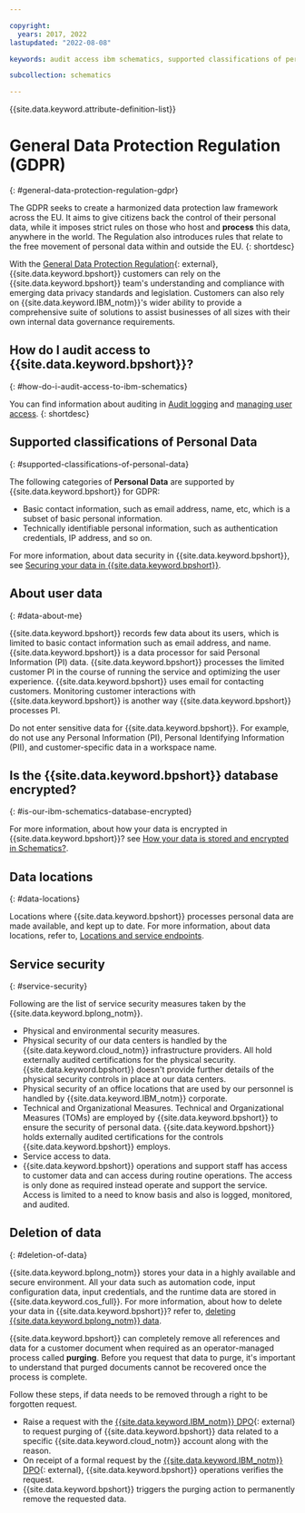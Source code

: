 ```yaml
---

copyright:
  years: 2017, 2022
lastupdated: "2022-08-08"

keywords: audit access ibm schematics, supported classifications of personal data, personal data, sensitive personal data, restrictions on processing, encrypt data, data locations, service security, delete data

subcollection: schematics

---
```


{{site.data.keyword.attribute-definition-list}}

# General Data Protection Regulation (GDPR)
{: #general-data-protection-regulation-gdpr}

The GDPR seeks to create a harmonized data protection law framework across the EU. It aims to give citizens back the control of their personal data, while it imposes strict rules on those who host and **process** this data, anywhere in the world. The Regulation also introduces rules that relate to the free movement of personal data within and outside the EU. 
{: shortdesc}

With the [General Data Protection Regulation](https://gdpr.eu/){: external}, {{site.data.keyword.bpshort}} customers can rely on
the {{site.data.keyword.bpshort}} team's understanding and compliance with emerging data privacy standards and legislation. Customers can also rely on {{site.data.keyword.IBM_notm}}'s wider ability to provide a comprehensive suite of solutions to assist businesses of all sizes with their own internal data governance requirements.

## How do I audit access to {{site.data.keyword.bpshort}}?
{: #how-do-i-audit-access-to-ibm-schematics}

You can find information about auditing in [Audit logging](/docs/schematics?topic=schematics-at_events) and [managing user access](/docs/schematics?topic=schematics-access#access-roles).
{: shortdesc}

## Supported classifications of Personal Data
{: #supported-classifications-of-personal-data}

The following categories of **Personal Data** are supported by {{site.data.keyword.bpshort}} for GDPR:

- Basic contact information, such as email address, name, etc, which is a subset of basic personal information.
- Technically identifiable personal information, such as authentication credentials, IP address, and so on.

For more information, about data security in {{site.data.keyword.bpshort}}, see [Securing your data in {{site.data.keyword.bpshort}}](/docs/schematics?topic=schematics-secure-data).

## About user data
{: #data-about-me}

{{site.data.keyword.bpshort}} records few data about its users, which is limited to basic contact information such as email address, and name. {{site.data.keyword.bpshort}} is a data processor for said Personal Information (PI) data. {{site.data.keyword.bpshort}} processes the limited customer PI in the course of running the service and optimizing the user experience. {{site.data.keyword.bpshort}} uses email for contacting customers. Monitoring customer interactions with {{site.data.keyword.bpshort}} is another way {{site.data.keyword.bpshort}} processes PI. 

Do not enter sensitive data for {{site.data.keyword.bpshort}}. For example, do not use any Personal Information (PI), Personal Identifying Information (PII), and customer-specific data in a workspace name.

## Is the {{site.data.keyword.bpshort}} database encrypted?
{: #is-our-ibm-schematics-database-encrypted}

For more information, about how your data is encrypted in {{site.data.keyword.bpshort}}? see [How your data is stored and encrypted in Schematics?](/docs/schematics?topic=schematics-secure-data#data-storage).

## Data locations
{: #data-locations}

Locations where {{site.data.keyword.bpshort}} processes personal data are made available, and kept up to date. For more information, about data locations, refer to, [Locations and service endpoints](/docs/schematics?topic=schematics-locations).

## Service security
{: #service-security}

Following are the list of service security measures taken by the {{site.data.keyword.bplong_notm}}.

- Physical and environmental security measures.
- Physical security of our data centers is handled by the {{site.data.keyword.cloud_notm}} infrastructure providers. All hold externally audited certifications for the physical security. {{site.data.keyword.bpshort}} doesn't provide further details of the physical security controls in place at our data centers.
- Physical security of an office locations that are used by our personnel is handled by {{site.data.keyword.IBM_notm}} corporate.
- Technical and Organizational Measures. Technical and Organizational Measures (TOMs) are employed by {{site.data.keyword.bpshort}} to ensure the security of personal data. {{site.data.keyword.bpshort}} holds externally audited certifications for the controls {{site.data.keyword.bpshort}} employs.
- Service access to data.
- {{site.data.keyword.bpshort}} operations and support staff has access to customer data and can access during routine operations. The access is only done as required instead operate and support the service. Access is limited to a need to know basis and also is logged, monitored, and audited.

## Deletion of data
{: #deletion-of-data}

{{site.data.keyword.bplong_notm}} stores your data in a highly available and secure environment. All your data such as automation code, input configuration data, input credentials, and the runtime data are stored in {{site.data.keyword.cos_full}}. For more information, about how to delete your data in {{site.data.keyword.bpshort}}? refer to, [deleting {{site.data.keyword.bplong_notm}} data](/docs/schematics?topic=schematics-delete-schematics-data-intro).

{{site.data.keyword.bpshort}} can completely remove all references and data for a customer document when required as an operator-managed process called **purging**. Before you request that data to purge, it's important to understand that purged documents cannot be recovered once the process is complete.

Follow these steps, if data needs to be removed through a right to be forgotten request.
- Raise a request with the [{{site.data.keyword.IBM_notm}} DPO](https://w3.ibm.com/ibm/privacy/){: external} to request purging of {{site.data.keyword.bpshort}} data related to a specific {{site.data.keyword.cloud_notm}} account along with the reason.
- On receipt of a formal request by the [{{site.data.keyword.IBM_notm}} DPO](https://w3.ibm.com/ibm/privacy/){: external}, {{site.data.keyword.bpshort}} operations verifies the request.
- {{site.data.keyword.bpshort}} triggers the purging action to permanently remove the requested data.


